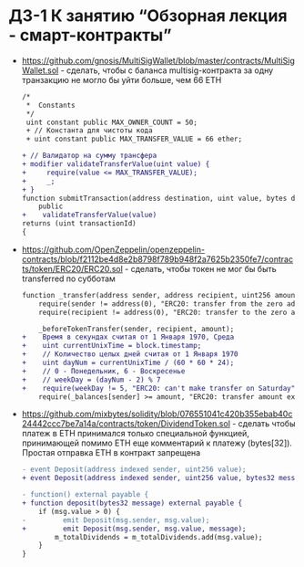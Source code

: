 # ДЗ-1 К занятию “Обзорная лекция - смарт-контракты”

* https://github.com/gnosis/MultiSigWallet/blob/master/contracts/MultiSigWallet.sol - сделать, чтобы с баланса multisig-контракта за одну транзакцию не могло бы уйти больше, чем 66 ETH
  ```diff
  /*
   *  Constants
   */
   uint constant public MAX_OWNER_COUNT = 50; 
   + // Константа для чистоты кода
   + uint constant public MAX_TRANSFER_VALUE = 66 ether;
  ```
    
  ```diff
  + // Валидатор на сумму трансфера
  + modifier validateTransferValue(uint value) {
  +     require(value <= MAX_TRANSFER_VALUE);
  +     _;
  + }
  function submitTransaction(address destination, uint value, bytes data)
      public
  +    validateTransferValue(value)
  returns (uint transactionId)
  {
  ```

* https://github.com/OpenZeppelin/openzeppelin-contracts/blob/f2112be4d8e2b8798f789b948f2a7625b2350fe7/contracts/token/ERC20/ERC20.sol - сделать, чтобы токен не мог бы быть transferred по субботам
  ```diff
  function _transfer(address sender, address recipient, uint256 amount) internal virtual {
      require(sender != address(0), "ERC20: transfer from the zero address");
      require(recipient != address(0), "ERC20: transfer to the zero address");
  
      _beforeTokenTransfer(sender, recipient, amount);
  +    Время в секундах считая от 1 Января 1970, Среда
  +    uint currentUnixTime = block.timestamp;
  +    // Количество целых дней считая от 1 Января 1970
  +    uint dayNum = currentUnixTime / (60 * 60 * 24);
  +    // 0 - Понедельник, 6 - Воскресенье
  +    // weekDay = (dayNum - 2) % 7
  +    require(weekDay != 5, "ERC20: can't make transfer on Saturday")
      require(_balances[sender] >= amount, "ERC20: transfer amount exceeds balance");
  ```

* https://github.com/mixbytes/solidity/blob/076551041c420b355ebab40c24442ccc7be7a14a/contracts/token/DividendToken.sol - сделать чтобы платеж в ETH принимался только специальной функцией, принимающей помимо ETH еще комментарий к платежу (bytes[32]). Простая отправка ETH в контракт запрещена
  ```diff
  - event Deposit(address indexed sender, uint256 value);
  + event Deposit(address indexed sender, uint256 value, bytes32 message);
  ```
  
  ```diff
  - function() external payable {
  + function deposit(bytes32 message) external payable {
      if (msg.value > 0) {
  -         emit Deposit(msg.sender, msg.value);
  +         emit Deposit(msg.sender, msg.value, message);
          m_totalDividends = m_totalDividends.add(msg.value);
      }
  }
  ```

